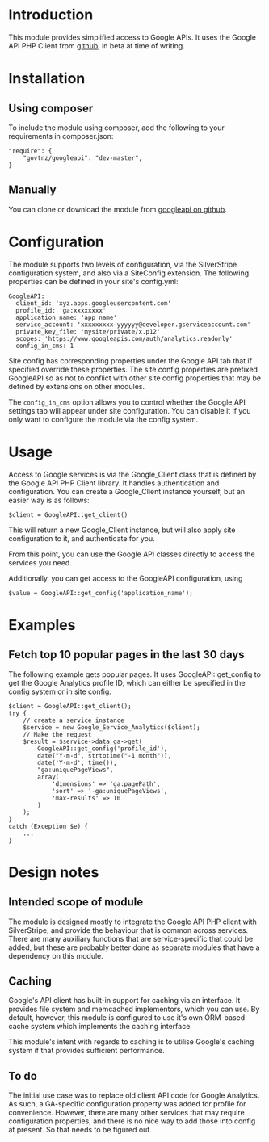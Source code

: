 # Introduction

This module provides simplified access to Google APIs. It uses the
Google API PHP Client from
[github](https://github.com/google/google-api-php-client), in beta at time of writing.

# Installation

## Using composer

To include the module using composer, add the following to your requirements in composer.json:

    "require": {
        "govtnz/googleapi": "dev-master",
    }

## Manually

You can clone or download the module from [googleapi on github](https://github.com/govtnz/silverstripe-googleapi).

# Configuration

The module supports two levels of configuration, via the SilverStripe configuration system, and also via a SiteConfig extension. The following properties can be defined in your site's config.yml:

    GoogleAPI:
      client_id: 'xyz.apps.googleusercontent.com'
      profile_id: 'ga:xxxxxxxx'
      application_name: 'app name'
      service_account: 'xxxxxxxxx-yyyyyy@developer.gserviceaccount.com'
      private_key_file: 'mysite/private/x.p12'
      scopes: 'https://www.googleapis.com/auth/analytics.readonly'
      config_in_cms: 1

Site config has corresponding properties under the Google API tab that if specified override these properties. The site config properties are prefixed GoogleAPI so as not to conflict with other site config properties that may be defined by extensions on other modules.

The `config_in_cms` option allows you to control whether the Google API settings tab will appear under site configuration. You can disable it if you only want to configure the module via the config system.

# Usage

Access to Google services is via the Google_Client class that is defined by the Google API PHP Client library. It handles authentication and configuration. You can create a Google_Client instance yourself, but an easier way is as follows:

    $client = GoogleAPI::get_client()

This will return a new Google_Client instance, but will also apply site configuration to it, and authenticate for you.

From this point, you can use the Google API classes directly to access the services you need.

Additionally, you can get access to the GoogleAPI configuration, using

    $value = GoogleAPI::get_config('application_name');

# Examples

## Fetch top 10 popular pages in the last 30 days

The following example gets popular pages. It uses GoogleAPI::get_config to get the Google Analytics profile ID, which can either be specified in the config system or in site config.

    $client = GoogleAPI::get_client();
    try {
        // create a service instance
        $service = new Google_Service_Analytics($client);
        // Make the request
        $result = $service->data_ga->get(
            GoogleAPI::get_config('profile_id'),
            date("Y-m-d", strtotime("-1 month")),
            date('Y-m-d', time()),
            "ga:uniquePageViews",
            array(
                'dimensions' => 'ga:pagePath',
                'sort' => '-ga:uniquePageViews',
                'max-results' => 10
            )
        );
    }
    catch (Exception $e) {
        ...
    }

# Design notes

## Intended scope of module

The module is designed mostly to integrate the Google API PHP client with SilverStripe, and provide the behaviour that is common across services. There are many auxiliary functions that are service-specific that could be added, but these are probably better done as separate modules that have a dependency on this module.

## Caching 

Google's API client has built-in support for caching via an interface. It provides file system and memcached implementors, which you can use. By default,
however, this module is configured to use it's own ORM-based cache system which implements the caching interface.

This module's intent with regards to caching is to utilise Google's caching system if that provides sufficient performance.

## To do

The initial use case was to replace old client API code for Google Analytics. As such, a GA-specific configuration property was added for profile for convenience. However, there are many other services that may require configuration properties, and there is no nice way to add those into config at present. So that needs to be figured out.
